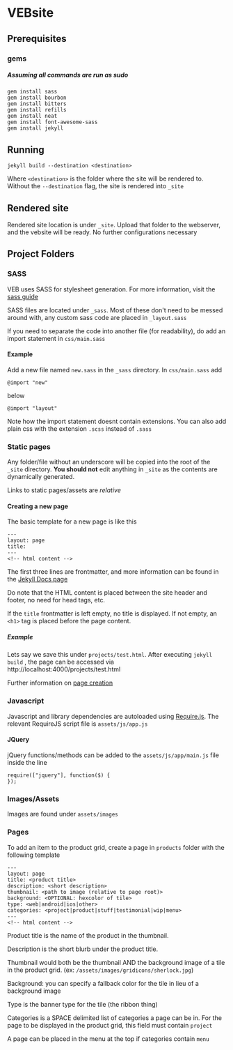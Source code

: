 VEBsite
=======

## Prerequisites
### gems
##### Assuming all commands are run as sudo
	gem install sass
	gem install bourbon
	gem install bitters
	gem install refills
	gem install neat
	gem install font-awesome-sass
	gem install jekyll

## Running
	jekyll build --destination <destination>

Where `<destination>` is the folder where the site will be rendered to.  
Without the `--destination` flag, the site is rendered into `_site`

## Rendered site
Rendered site location is under `_site`.  Upload that folder to the webserver, and the vebsite will be ready.  No further configurations necessary

## Project Folders
### SASS
VEB uses SASS for stylesheet generation. For more information, visit the [sass guide](http://sass-lang.com/guide)

SASS files are located under `_sass`.
Most of these don't need to be messed around with, any custom sass code are placed in `_layout.sass`

If you need to separate the code into another file (for readability), do add an import statement in `css/main.sass`

#### Example
Add a new file named `new.sass` in the `_sass` directory.
In `css/main.sass` add 

	@import "new"

below

	@import "layout"

Note how the import statement doesnt contain extensions.  You can also add plain css with the extension `.scss` instead of `.sass`

### Static pages
Any folder/file without an underscore will be copied into the root of the `_site` directory.  **You should not** edit anything in `_site` as the contents are dynamically generated.

Links to static pages/assets are *relative*

#### Creating a new page
The basic template for a new page is like this

	---
	layout: page
	title: 
	---
	<!-- html content -->

The first three lines are frontmatter, and more information can be found in the [Jekyll Docs page](http://jekyllrb.com/docs/frontmatter/)

Do note that the HTML content is placed between the site header and footer, no need for head tags, etc.

If the `title` frontmatter is left empty, no title is displayed.  If not empty, an `<h1>` tag is placed before the page content.

##### Example
Lets say we save this under `projects/test.html`.  After executing `jekyll build` , the page can be accessed via 
	http://localhost:4000/projects/test.html

Further information on [page creation](http://jekyllrb.com/docs/pages/)

### Javascript
Javascript and library dependencies are autoloaded using [Require.js](http://requirejs.org).  The relevant RequireJS script file is `assets/js/app.js`
#### JQuery
jQuery functions/methods can be added to the `assets/js/app/main.js` file inside the line

	require(["jquery"], function($) {
	});

### Images/Assets
Images are found under `assets/images`


### Pages
To add an item to the product grid, create a page in `products` folder with the following template
	
	---
	layout: page
	title: <product title>
	description: <short description>
	thumbnail: <path to image (relative to page root)>
	background: <OPTIONAL: hexcolor of tile>
	type: <web|android|ios|other>
	categories: <project|product|stuff|testimonial|wip|menu>
	---
	<!-- html content -->

Product title is the name of the product in the thumbnail.

Description is the short blurb under the product title.

Thumbnail would both be the thumbnail AND the background image of a tile in the product grid. (ex: `/assets/images/gridicons/sherlock.jpg`)

Background: you can specify a fallback color for the tile in lieu of a background image

Type is the banner type for the tile (the ribbon thing)

Categories is a SPACE delimited list of categories a page can be in.  For the page to be displayed in the product grid, this field must contain `project`

A page can be placed in the menu at the top if categories contain `menu`
